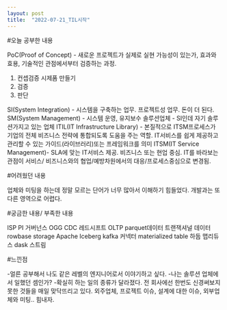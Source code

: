 ```yaml
---
layout: post
title:  "2022-07-21_TIL시작"
---
```


#오늘 공부한 내용

PoC(Proof of Concept) - 새로운 프로젝트가 실제로 실현 가능성이 있는가, 효과와 효용, 기술적인 관점에서부터 검증하는 과정.
1. 컨셉검증 시제품 만들기
2. 검증
3. 판단

SI(System Integration) - 시스템을 구축하는 업무. 프로젝트성 업무. 돈이 더 된다. 
SM(System Management) - 시스템 운영, 유지보수 
솔루션업체 - SI인데 자기 솔루션가지고 있는 업체
ITIL(IT Infrastructure Library) - 본질적으로 ITSM프로세스가 기업의 전체 비즈니스 전략에 통합되도록 도움을 주는 역할.
IT서비스를 쉽게 제공하고 관리할 수 있는 가이드(라이브러리)또는 프레임워크를 의미
ITSM(IT Service Management)- SLA에 맞는 IT서비스 제공. 비즈니스 또는 현업 중심.
IT를 바라보는 관점이 서비스/ 비즈니스와의 협업/예방차원에서의 대응/프로세스중심으로 변경됨.

#어려웠던 내용

업체와 미팅을 하는데 정말 모르는 단어가 너무 많아서 이해하기 힘들었다.
개발과는 또 다른 영역으로 어렵다.  

#궁금한 내용/ 부족한 내용

ISP
PI
거버넌스
OGG
CDC
레드시프트
OLTP
parquet데이터
트랜잭셔널 데이터
rowbase storage
Apache Iceberg
kafka 커넥터
materialized table
하둡 맵리듀스
dask
스트림

#느낀점

-얼른 공부해서 나도 같은 레벨의 엔지니어로서 이야기하고 싶다. 
-나는 솔루션 업체에서 일했던 셈인가?
-확실히 하는 일의 종류가 달라졌다. 전 회사에선 한번도 신경써보지 못한 것들을 매일 맞닥뜨리고 있다.
 외주업체, 프로젝트 이슈, 설계에 대한 이슈, 외부업체와 미팅.. 힘내자.

